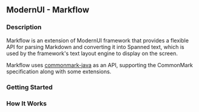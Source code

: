 ## ModernUI - Markflow
### Description
Markflow is an extension of ModernUI framework that provides a flexible API for parsing Markdown and converting it into
Spanned text, which is used by the framework's text layout engine to display on the screen.

Markflow uses [commonmark-java](https://github.com/commonmark/commonmark-java) as an API, supporting the CommonMark
specification along with some extensions.

### Getting Started

### How It Works
